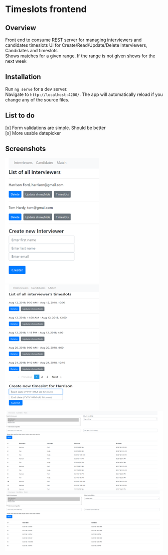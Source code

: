 # Timeslots frontend
## Overview
Front end to consume REST server for managing interviewers and candidates timeslots
UI for Create/Read/Update/Delete Interviewers, Candidates and timeslots  
Shows matches for a given range. If the range is not given shows for the next week

## Installation
Run `ng serve` for a dev server.   
Navigate to `http://localhost:4200/`. The app will automatically reload if you change any of the source files.  

## List to do
[x] Form validations are simple. Should be better  
[x] More usable datepicker

## Screenshots
<img src="https://github.com/EniesLobby/timeslots_frontend/blob/master/screenshots/1.PNG" width="300" height="400" /><br />
<img src="https://github.com/EniesLobby/timeslots_frontend/blob/master/screenshots/2.PNG" width="300" height="400" />
![Third Screenshot](https://github.com/EniesLobby/timeslots_frontend/blob/master/screenshots/3.PNG)
![Fourth Screenshot](https://github.com/EniesLobby/timeslots_frontend/blob/master/screenshots/4.PNG)



